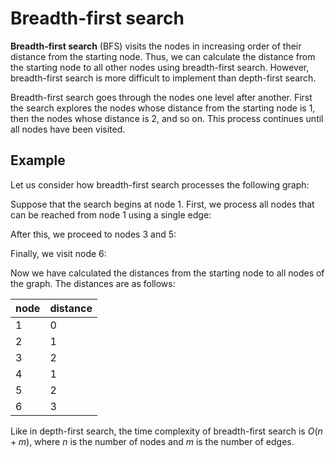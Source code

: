 #  Breadth-first search

**Breadth-first search** (BFS) visits the nodes
in increasing order of their distance
from the starting node.
Thus, we can calculate the distance
from the starting node to all other
nodes using breadth-first search.
However, breadth-first search is more difficult
to implement than depth-first search.

Breadth-first search goes through the nodes
one level after another.
First the search explores the nodes whose
distance from the starting node is 1,
then the nodes whose distance is 2, and so on.
This process continues until all nodes
have been visited.

## Example

Let us consider how breadth-first search processes
the following graph:

<script type="text/tikz">
\begin{tikzpicture}
\node[draw, circle] (1) at (1,5) {1};
\node[draw, circle] (2) at (3,5) {2};
\node[draw, circle] (3) at (5,5) {3};
\node[draw, circle] (4) at (1,3) {4};
\node[draw, circle] (5) at (3,3) {5};
\node[draw, circle] (6) at (5,3) {6};

\path[draw,thick,-] (1) -- (2);
\path[draw,thick,-] (2) -- (3);
\path[draw,thick,-] (1) -- (4);
\path[draw,thick,-] (3) -- (6);
\path[draw,thick,-] (2) -- (5);
\path[draw,thick,-] (5) -- (6);
\end{tikzpicture}
</script>

Suppose that the search begins at node 1.
First, we process all nodes that can be reached
from node 1 using a single edge:

<script type="text/tikz">
\begin{tikzpicture}
\node[draw, circle,fill=lightgray] (1) at (1,5) {1};
\node[draw, circle,fill=lightgray] (2) at (3,5) {2};
\node[draw, circle] (3) at (5,5) {3};
\node[draw, circle,fill=lightgray] (4) at (1,3) {4};
\node[draw, circle] (5) at (3,3) {5};
\node[draw, circle] (6) at (5,3) {6};

\path[draw,thick,-] (1) -- (2);
\path[draw,thick,-] (2) -- (3);
\path[draw,thick,-] (1) -- (4);
\path[draw,thick,-] (3) -- (6);
\path[draw,thick,-] (2) -- (5);
\path[draw,thick,-] (5) -- (6);

\path[draw,thick,-] (1) -- (2);
\path[draw,thick,-] (2) -- (3);
\path[draw,thick,-] (1) -- (4);
\path[draw,thick,-] (2) -- (5);

\path[draw=red,thick,->,line width=2pt] (1) -- (2);
\path[draw=red,thick,->,line width=2pt] (1) -- (4);
\end{tikzpicture}
</script>

After this, we proceed to nodes 3 and 5:

<script type="text/tikz">
\begin{tikzpicture}
\node[draw, circle,fill=lightgray] (1) at (1,5) {1};
\node[draw, circle,fill=lightgray] (2) at (3,5) {2};
\node[draw, circle,fill=lightgray] (3) at (5,5) {3};
\node[draw, circle,fill=lightgray] (4) at (1,3) {4};
\node[draw, circle,fill=lightgray] (5) at (3,3) {5};
\node[draw, circle] (6) at (5,3) {6};

\path[draw,thick,-] (1) -- (2);
\path[draw,thick,-] (2) -- (3);
\path[draw,thick,-] (1) -- (4);
\path[draw,thick,-] (3) -- (6);
\path[draw,thick,-] (2) -- (5);
\path[draw,thick,-] (5) -- (6);

\path[draw,thick,-] (1) -- (2);
\path[draw,thick,-] (2) -- (3);
\path[draw,thick,-] (1) -- (4);
\path[draw,thick,-] (2) -- (5);

\path[draw=red,thick,->,line width=2pt] (2) -- (3);
\path[draw=red,thick,->,line width=2pt] (2) -- (5);
\end{tikzpicture}
</script>

Finally, we visit node 6:

<script type="text/tikz">
\begin{tikzpicture}
\node[draw, circle,fill=lightgray] (1) at (1,5) {1};
\node[draw, circle,fill=lightgray] (2) at (3,5) {2};
\node[draw, circle,fill=lightgray] (3) at (5,5) {3};
\node[draw, circle,fill=lightgray] (4) at (1,3) {4};
\node[draw, circle,fill=lightgray] (5) at (3,3) {5};
\node[draw, circle,fill=lightgray] (6) at (5,3) {6};

\path[draw,thick,-] (1) -- (2);
\path[draw,thick,-] (2) -- (3);
\path[draw,thick,-] (1) -- (4);
\path[draw,thick,-] (3) -- (6);
\path[draw,thick,-] (2) -- (5);
\path[draw,thick,-] (5) -- (6);

\path[draw,thick,-] (1) -- (2);
\path[draw,thick,-] (2) -- (3);
\path[draw,thick,-] (1) -- (4);
\path[draw,thick,-] (2) -- (5);

\path[draw=red,thick,->,line width=2pt] (3) -- (6);
\path[draw=red,thick,->,line width=2pt] (5) -- (6);
\end{tikzpicture}
</script>

Now we have calculated the distances
from the starting node to all nodes of the graph.
The distances are as follows:

| node | distance |
| --- | --- |
| 1 | 0 |
| 2 | 1 |
| 3 | 2 |
| 4 | 1 |
| 5 | 2 |
| 6 | 3 |

Like in depth-first search,
the time complexity of breadth-first search
is $O(n+m)$, where $n$ is the number of nodes
and $m$ is the number of edges.
